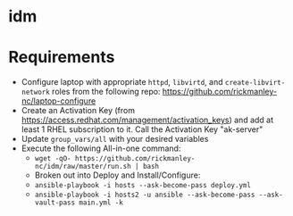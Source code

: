 # idm


# Requirements #
- Configure laptop with appropriate `httpd`, `libvirtd`, and `create-libvirt-network` roles from the following repo: https://github.com/rickmanley-nc/laptop-configure
- Create an Activation Key (from https://access.redhat.com/management/activation_keys) and add at least 1 RHEL subscription to it. Call the Activation Key "ak-server"
- Update `group_vars/all` with your desired variables
- Execute the following All-in-one command:
  - `wget -qO- https://github.com/rickmanley-nc/idm/raw/master/run.sh | bash`
  - Broken out into Deploy and Install/Configure:
   - `ansible-playbook -i hosts --ask-become-pass deploy.yml`
   - `ansible-playbook -i hosts2 -u ansible --ask-become-pass --ask-vault-pass main.yml -k`
